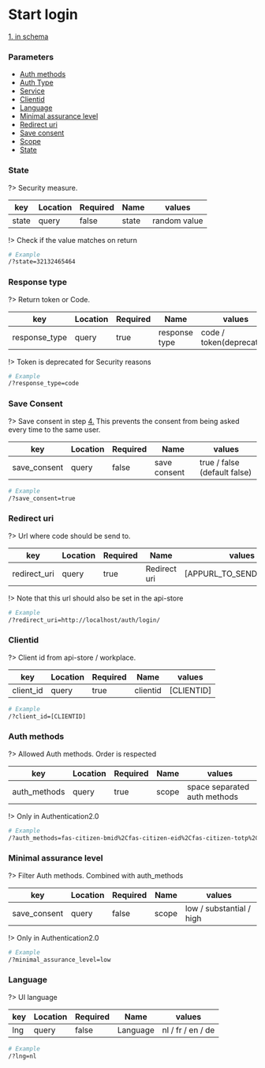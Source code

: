 # Start login
[1. in schema](/consent/schema)

### Parameters

* [Auth methods](#Auth-methods)
* [Auth Type](#Auth-type)
* [Service](#Service)
* [Clientid](#Clientid)
* [Language](#Language)
* [Minimal assurance level](#Minimal-assurance-level)
* [Redirect uri](#Redirect-uri)
* [Save consent](#Save-consent)
* [Scope](#Scope)
* [State](#State)


### State

?> Security measure.

| key   | Location | Required | Name         | values       |
| ------| -------- |--------- | ------------ | ------------ |
| state | query    | false    | state        | random value |

!> Check if the value matches on return

```bash
# Example
/?state=32132465464
```

### Response type

?> Return token or Code.

| key           | Location | Required | Name          | values                   |
| ------------- | -------- |--------- | ------------- | ------------------------ |
| response_type | query    | true     | response type | code / token(deprecated) |

!> Token is deprecated for Security reasons

```bash
# Example
/?response_type=code
```


### Save Consent

?> Save consent in step [4.](/consent/schema) This prevents the consent from being asked every time to the same user.

| key          | Location | Required | Name         | values                     |
| ------------ | -------- |--------- | ------------ | -------------------------- |
| save_consent | query    | false    | save consent | true / false (default false) |

```bash
# Example
/?save_consent=true
```


### Redirect uri

?> Url where code should be send to.

| key          | Location | Required | Name         | values                     |
| ------------ | -------- |--------- | ------------ | -------------------------- |
| redirect_uri | query    | true     | Redirect uri | [APPURL_TO_SEND_CODE_TO]   |

!> Note that this url should also be set in the api-store

```bash
# Example
/?redirect_uri=http://localhost/auth/login/
```


### Clientid

?> Client id from api-store / workplace.

| key       | Location | Required | Name        | values       |
| --------- | -------- |--------- | ----------- | ------------ |
| client_id | query    | true     | clientid    | [CLIENTID]   |

```bash
# Example
/?client_id=[CLIENTID]
```


### Auth methods

?> Allowed Auth methods. Order is respected

| key           | Location | Required | Name        | values                       |
| ------------- | -------- |--------- | ----------- | ---------------------------- |
| auth_methods  | query    | true     | scope       | space separated auth methods |

!> Only in Authentication2.0

```bash
# Example
/?auth_methods=fas-citizen-bmid%2Cfas-citizen-eid%2Cfas-citizen-totp%2Cfas-citizen-otp%2Ciam-aprofiel-userpass
```


### Minimal assurance level

?> Filter Auth methods. Combined with auth_methods

| key           | Location | Required | Name        | values                   |
| ------------- | -------- |--------- | ----------- | ------------------------ |
| save_consent  | query    | false    | scope       | low / substantial / high |

!> Only in Authentication2.0

```bash
# Example
/?minimal_assurance_level=low
```

### Language

?> UI language

| key | Location | Required | Name        | values            |
| --- | -------- |--------- | ----------- | ----------------- |
| lng | query    | false    | Language    | nl / fr / en / de |

```bash
# Example
/?lng=nl
```
